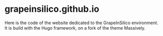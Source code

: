 # grapeinsilico.github.io

Here is the code of the website dedicated to the GrapeInSilico environment. It is build with the Hugo framework, on a fork of the theme Massively.

